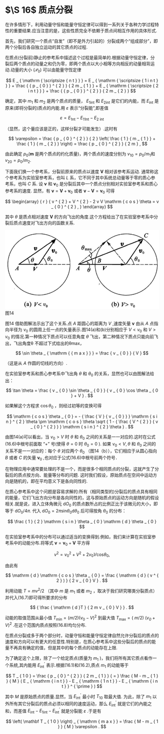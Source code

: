 # $\S 16$ 质点分裂

在许多情形下，利用动量守恒和能量守恒定律可以得到一系列关于各种力学过程特性的重要结果.应当注意的是，这些性质完全不依赖于质点间相互作用的具体形式.

首先，我们研究一个质点“自发”（即不是外力引起的）分裂成两个“组成部分”，即两个分裂后各自独立运动的其它质点的过程.

在质点(分裂前)静止的参考系中描述这个过程是最简单的.根据动量守恒定律，分裂后两个质点的动量之和仍为零，即两个质点以大小相等方向相反的动量相背运动.动量的大小 ($\mathcal { P_0 }$) 可以由能量守恆定律

$$
E _ { \mathrm { \scriptsize { n t } } } = E _ { \mathrm { \scriptsize { 1 i n t } } } + \frac {  { p _ { 0 } } ^ { 2 } } { 2 m _ { 1 } } + E _ { \mathrm { \scriptsize { 2 i n t } } } + \frac {  { p _ { 0 } } ^ { 2 } } { 2 m _ { 2 } }
$$

确定，其中 $m _ { 1 }$ 和 $m _ { 2 }$ 是两个质点的质量， $E _ { 1 \mathrm { i n t } }$ 和 $E _ { 2 \mathrm { i n t } }$ 是它们的内能，而 $E _ { \mathrm { i n t } }$ 是原来(即将分裂的)质点的内能.用 $\varepsilon$ 表示“分裂能”,即差值

$$
\varepsilon = E _ { \mathrm { { \scriptscriptstyle 1 n t } } } - E _ { 1 \mathrm { { \scriptscriptstyle 1 n t } } } - E _ { 2 \mathrm { { \ i n t } } }
$$

（显然，这个量应该是正的，这样分裂才可能发生）.这时有

$$
\varepsilon = \frac { p _ { 0 } ^ { 2 } } { 2 } \left( \frac { 1 } { m _ { 1 } } + \frac { 1 } { m _ { 2 } } \right) = \frac { p _ { 0 } ^ { 2 } } { 2 m } ,
$$

由此确定 $p _ { 0 } ( \boldsymbol { m }$ 是两个质点的约化质量)，两个质点的速度分别为 $v _ { 1 0 } = p _ { 0 } / m _ { 1 }$和 $v _ { 2 0 } = p _ { 0 } / m _ { 2 }$.

下面我们换一个参考系，分裂前原来的质点以速度 $\mathbf { V }$ 相对该参考系运动. 通常称这个参考系为实验室参考系，也叫 $L$ 系，它不同于其中系统总动量等于零的质心参考系，也叫 $C$ 系. 设 ${\pmb v }$ 和 ${ \pmb v } _ { 0 }$ 是分裂后其中一个质点分别相对实验室参考系和质心参考系的速度. 显然，有 ${ \pmb v } = { \pmb V } + { \pmb v } _ { 0 }$ 或者 ${ \pmb v } - { \pmb V } = { \pmb v } _ { 0 }$ 可得

$$
\begin{array} { r } { v ^ { 2 } + V ^ { 2 } - 2 v V \mathrm { c o s } \theta = v _ { 0 } ^ { 2 } , } \end{array}
$$

其中 $\theta$ 是质点相对速度 $\mathbf { V }$ 的方向飞出的角度.这个方程给出了在实验室参考系中分裂后质点速度对飞出方向的函数关系.

![](images/e20f47f27d10ed298e7e5f98bd0ba4c9b17034ae4bad3cdd3a797d9e5c94b585.jpg)  
图14

图14 借助图解法示出了这个关系.点 $A$ 距圆心的距离为 $V$ ,速度矢量 ${ \pmb v }$ 由从 $A$ 点指向半径为 $v  _ { 0 }$ 的圆周上任一点的矢量表示.图14(a)和(b)分别相应于 $V < v _ { 0 }$ 和 $V > v _ { 0 }$ 的情况.第一种情况下质点可以任意角度 $\theta$ 飞出，第二种情况下质点只能向前飞出，飞出角度θ 不超过下式给出的θmax，

$$
\sin \theta _ { \mathrm { { m a x } } } = \frac { v _ { 0 } } { V }
$$

（这是从 $A$ 作圆的切线的方向）.

在实验室参考系和质心参考系中飞出角 $\theta$ 和 $\theta _ { 0 }$ 的关系，显然也可以由图解法给出：

$$
\tan \theta = \frac { v _ { 0 } \sin \theta _ { 0 } } { v _ { 0 } \cos \theta _ { 0 } + V } .
$$

如果解这个方程求 $\cos \theta _ { 0 }$ ，则经过初等的变换可得

$$
\mathrm { c o s } \theta _ { 0 } = - { \frac { V } { v _ { 0 } } } \mathrm { s i n } ^ { 2 } \theta \pm \mathrm { c o s } \theta \sqrt { 1 - { \frac { V ^ { 2 } } { v _ { 0 } ^ { 2 } } } \mathrm { s i n } ^ { 2 } \theta } .
$$

由图14(a)可以看出，当 $v _ { 0 } > V$ 时 $\theta$ 和 $\theta _ { 0 }$ 之间的关系是一一对应的.这时在公式(16.6)中根号前面取 “+” 号(使得 $\theta = 0$ 时 $\theta _ { 0 } = 0$ ). 如果 $\mathit { v } _ { 0 } < V , \theta$ 和 $\theta _ { 0 }$ 之间的关系不是一一对应的：每个 $\theta$ 对应两个 $\theta _ { 0 }$ （图14（b）），它们相应于从圆心指向 $B$ 或者 $C$ 的矢量 ${ \pmb v } _ { 0 }$ ,也对应于公式(16.6)中根号前两个符号．

在物理应用中通常要处理的不是一个，而是很多个相同质点的分裂，这就产生了分裂后的质点按方向、能量等分布的问题. 这时我们假设，原始质点在空间中运动方向是随机的，即在平均意义下是各向同性的.

在质心参考系中这个问题是容易求解的:所有（相同类型的)分裂后的质点具有相同的能量，它们飞出方向分布是各向同性的，这与原始质点的运动方向是随机的假设相关.就是说，进入立体角微元 $\mathrm {d}O _ { 0 }$ 的质点数所占的比例正比于该微元的大小，即等于 $\mathrm {d}O _ { 0 } / 4 \pi$. 代入 $\mathrm {d}O _ { 0 } = 2 \pi \mathrm { s i n } \theta _ { 0 } \mathrm { d } \theta _ { 0 }$ 后可得按角 $\theta _ { 0 }$ 的分布：

$$
\frac { 1 } { 2 } \mathrm { s i n } \theta _ { 0 } \mathrm { d } \theta _ { 0 }
$$

在实验室参考系中的分布可以通过适当的变换得到.例如，我们来计算在实验室参考系中的动能分布.将等式 ${ \pmb v } = { \pmb v } _ { 0 } + { \pmb V }$ 平方得

$$
{ v ^ { 2 } } = { v _ { 0 } } ^ { 2 } + V ^ { 2 } + 2 v _ { 0 } V \mathrm { c o s } \theta _ { 0 } ,
$$

由此有

$$
\mathrm { d } \mathrm { c o s } \theta _ { 0 } = \frac { \mathrm { d } ( v ^ { 2 } ) } { 2 v _ { 0 } V } .
$$

利用动能 $T = m v ^ { 2 } / 2$ （其中 $m$ 是 $m _ { 1 }$ 或者 $m _ { 2 }$ ，取决于我们研究哪类分裂质点）并代入(16.7)即可得所要求的分布

$$
{ \frac { \mathrm { d }T } { 2 m v _ { 0 } V } } .
$$

动能的取值范围从最小值 $T _ { \mathrm { m i n } } = ( m / 2 ) ( v _ { 0 } - V ) ^ { 2 }$ 到最大值 $T _ { \mathrm { m a x } } = \left( \ m / 2 \right)$ $( \mathit { v _ { 0 } } + \mathit { V } ) ^ { 2 }$ .在这个范围内质点按照(16.8)均匀分布.

在质点分裂成多于两个部分时，动量守恒和能量守恒定律自然允许分裂后的质点的速度和方向可以有更大的任意性.特别是，在质心参考系中这些分裂后的质点的能量不再具有确定的值，但是其中的每个质点的动能存在上限.

为了确定这个上限，除了一个给定质点(质量为 $m _ { 1 }$ )，我们将所有其它质点看作一个系统,其内能用 $E _ { \mathrm { i n t } } ^ { \prime }$ 表示.根据(16.1)和(16.2),质点 $m _ { 1 }$ 的动能等于

$$
T _ { 1 0 } = \frac { p _ { 0 } ^ { 2 } } { 2 m _ { 1 } } { = } \frac { M - m _ { 1 } } { M } ( E _ { \mathrm { i n t } } - E _ { \mathrm { 1 n t } } - E _ { \mathrm { i n t } } ^ { \prime } )
$$

其中 $M$ 是原始质点的质量.显然，当 $E _ { \mathrm { i n t } } ^ { \prime }$ 最小时 $T _ { 1 0 }$ 取最大值. 为此，除了 $m _ { 1 }$ 以外所有其它分裂后的质点必须以相同的速度运动，那么 $E ^ { ' } _ { \mathrm { i n t } }$ 就是它们的內能之和，而差值 $E _ { \mathrm { i n t } } - E _ { \mathrm { 1 i n t } } - E _ { \mathrm { i n t } } ^ { \prime }$ 就是分裂能 $\varepsilon$ .于是有

$$
\left( \mathbf T _ { 1 0 } \right) _ { \mathrm { m a x } } = \frac { M - m _ { 1 } } { M } \varepsilon .
$$
